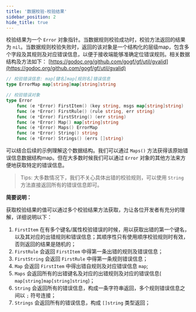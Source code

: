 ```yaml
---
title: '数据校验-校验结果'
sidebar_position: 2
hide_title: true
---
```


校验结果为一个 `Error` 对象指针。当数据规则校验成功时，校验方法返回的结果为 `nil`。当数据规则校验失败时，返回的该对象是一个结构化的层级map，包含多个字段及其规则及对应错误信息，以便于接收端能够准确定位错误规则。相关数据结构及方法如下： [https://godoc.org/github.com/gogf/gf/util/gvalid](https://godoc.org/github.com/gogf/gf/util/gvalid)

```  go
// 校验错误信息: map[键名]map[规则名]错误信息
type ErrorMap map[string]map[string]string

// 校验错误对象
type Error
    func (e *Error) FirstItem() (key string, msgs map[string]string)
    func (e *Error) FirstRule() (rule string, err string)
    func (e *Error) FirstString() (err string)
    func (e *Error) Map() map[string]string
    func (e *Error) Maps() ErrorMap
    func (e *Error) String() string
    func (e *Error) Strings() (errs []string)

```

可以结合后续的示例理解这个数据结构。我们可以通过 `Maps()` 方法获得该原始错误信息数据结构map。但在大多数时候我们可以通过 `Error` 对象的其他方法来方便地获取特定的错误信息。

> Tips: 大多数情况下，我们不关心具体出错的校验规则，可以使用 `String` 方法直接返回所有的错误信息即可。

**简要说明：**

获取校验结果的值可以通过多个校验结果方法获取，为让各位开发者有充分的理解，详细说明以下：

1. `FirstItem` 在有多个键名/属性校验错误的时候，用以获取出错的第一个键名，以及其对应的出错规则和错误信息；其顺序性只有使用顺序校验规则时有效，否则返回的结果是随机的；
2. `FirstRule` 会返回 `FirstItem` 中得第一条出错的规则及错误信息；
3. `FirstString` 会返回 `FirstRule` 中得第一条规则错误信息；
4. `Map` 会返回 `FirstItem` 中得出错自规则及对应错误信息 `map`;
5. `Maps` 会返回所有的出错键名及对应的出错规则及对应的错误信息( `map[string]map[string]string`)；
6. `String` 会返回所有的错误信息，构成一条字符串返回，多个规则错误信息之间以 `;` 符号连接；
7. `Strings` 会返回所有的错误信息，构成 `[]string` 类型返回；